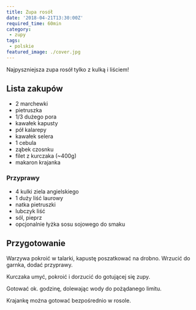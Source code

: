 ```yaml
---
title: Zupa rosół
date: '2018-04-21T13:30:00Z'
required_time: 60min
category:
 - zupy
tags:
 - polskie
featured_image: ./cover.jpg
---
```


Najpyszniejsza zupa rosół tylko z kulką i liściem!

<!---- splitter ---->

## Lista zakupów

 - 2 marchewki
 - pietruszka
 - 1/3 dużego pora
 - kawałek kapusty
 - pół kalarepy
 - kawałek selera
 - 1 cebula
 - ząbek czosnku
 - filet z kurczaka (~400g)
 - makaron krajanka

### Przyprawy

 - 4 kulki ziela angielskiego
 - 1 duży liść laurowy
 - natka pietruszki
 - lubczyk liść
 - sól, pieprz
 - opcjonalnie łyżka sosu sojowego do smaku

<!---- splitter ---->

## Przygotowanie
Warzywa pokroić w talarki, kapustę poszatkować na drobno. Wrzucić do garnka, dodać przyprawy.

Kurczaka umyć, pokroić i dorzucić do gotującej się zupy.

Gotować ok. godzinę, dolewając wody do pożądanego limitu.

Krajankę można gotować bezpośrednio w rosole.
